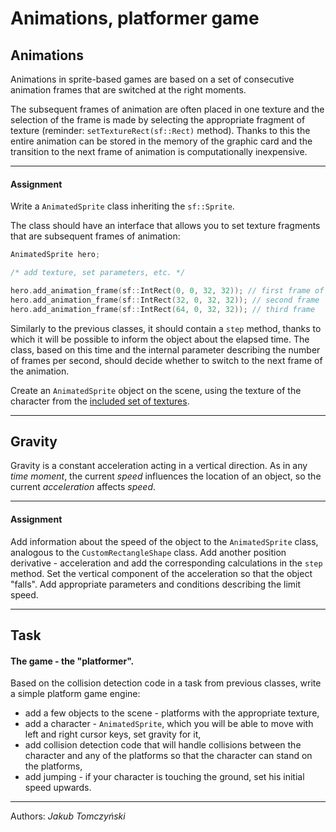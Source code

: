 Animations, platformer game
=============

Animations
-------------------------------------------
Animations in sprite-based games are based on a set of consecutive animation frames that are switched at the right moments.

The subsequent frames of animation are often placed in one texture and the selection of the frame is made by selecting the appropriate fragment of texture (reminder: `setTextureRect(sf::Rect)` method). Thanks to this the entire animation can be stored in the memory of the graphic card and the transition to the next frame of animation is computationally inexpensive.

---
#### Assignment

Write a `AnimatedSprite` class inheriting the `sf::Sprite`.

The class should have an interface that allows you to set texture fragments that are subsequent frames of animation:

```cpp
AnimatedSprite hero;

/* add texture, set parameters, etc. */

hero.add_animation_frame(sf::IntRect(0, 0, 32, 32)); // first frame of animation
hero.add_animation_frame(sf::IntRect(32, 0, 32, 32)); // second frame
hero.add_animation_frame(sf::IntRect(64, 0, 32, 32)); // third frame
```
Similarly to the previous classes, it should contain a `step` method, thanks to which it will be possible to inform the object about the elapsed time. The class, based on this time and the internal parameter describing the number of frames per second, should decide whether to switch to the next frame of the animation.

Create an `AnimatedSprite` object on the scene, using the texture of the character from the [included set of textures](../resources/sprites.zip).

---

Gravity
-------------------------------------------

Gravity is a constant acceleration acting in a vertical direction. As in any *time moment*, the current *speed* influences the location of an object, so the current *acceleration* affects *speed*.

---
#### Assignment

Add information about the speed of the object to the `AnimatedSprite` class, analogous to the `CustomRectangleShape` class.
Add another position derivative - acceleration and add the corresponding calculations in the `step` method. Set the vertical component of the acceleration so that the object "falls". Add appropriate parameters and conditions describing the limit speed.

---

Task
-----------
#### The game - the "platformer".

Based on the collision detection code in a task from previous classes, write a simple platform game engine:

* add a few objects to the scene - platforms with the appropriate texture,
* add a character - `AnimatedSprite`, which you will be able to move with left and right cursor keys, set gravity for it,
* add collision detection code that will handle collisions between the character and any of the platforms so that the character can stand on the platforms,
* add jumping - if your character is touching the ground, set his initial speed upwards.

***
Authors: *Jakub Tomczyński*
